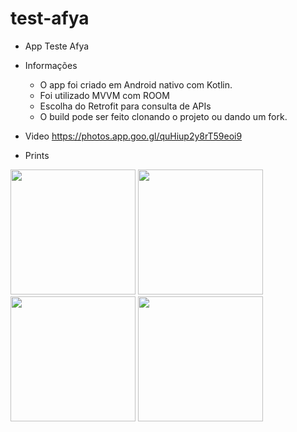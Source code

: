 # test-afya
 - App Teste Afya
 
 * Informações
    - O app foi criado em Android nativo com Kotlin. 
    - Foi utilizado MVVM com ROOM
    - Escolha do Retrofit para consulta de APIs
    - O build pode ser feito clonando o projeto ou dando um fork.
    
    
    
 * Video
 https://photos.app.goo.gl/quHiup2y8rT59eoi9
 
 * Prints
 
 <img src="https://i.ibb.co/gdMGjF1/Screenshot-1615859870.png" width="200">
 <img src="https://i.ibb.co/8265Fzm/Screenshot-1615859980.png" width="200">
 <img src="https://i.ibb.co/Gdt0Cq6/Screenshot-1615860167.png" width="200">
 <img src="https://i.ibb.co/p4DbS9b/Screenshot-1615860231.png" width="200">
